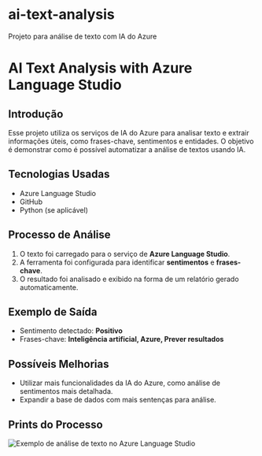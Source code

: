 # ai-text-analysis
Projeto para análise de texto com IA do Azure
 # AI Text Analysis with Azure Language Studio

## Introdução
Esse projeto utiliza os serviços de IA do Azure para analisar texto e extrair informações úteis, como frases-chave, sentimentos e entidades. O objetivo é demonstrar como é possível automatizar a análise de textos usando IA.

## Tecnologias Usadas
- Azure Language Studio
- GitHub
- Python (se aplicável)

## Processo de Análise
1. O texto foi carregado para o serviço de **Azure Language Studio**.
2. A ferramenta foi configurada para identificar **sentimentos** e **frases-chave**.
3. O resultado foi analisado e exibido na forma de um relatório gerado automaticamente.

## Exemplo de Saída
- Sentimento detectado: **Positivo**
- Frases-chave: **Inteligência artificial, Azure, Prever resultados**

## Possíveis Melhorias
- Utilizar mais funcionalidades da IA do Azure, como análise de sentimentos mais detalhada.
- Expandir a base de dados com mais sentenças para análise.
  
## Prints do Processo
![Exemplo de análise de texto no Azure Language Studio](link_da_imagem.png)
